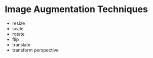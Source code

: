 # Image Augmentation Techniques
- resize
- scale
- rotate
- flip
- translate
- transform perspective
